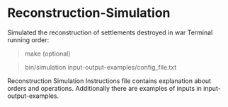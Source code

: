 # Reconstruction-Simulation
Simulated the reconstruction of settlements destroyed in war
Terminal running order:
>make (optional)

>bin/simulation input-output-examples/config_file.txt

Reconstruction Simulation Instructions file contains explanation about orders and operations. Additionally there are examples of inputs in input-output-examples.
